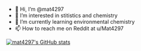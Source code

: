 - 👋 Hi, I’m @mat4297
- 👀 I’m interested in stitistics and chemistry
- 🌱 I’m currently learning environmental chemistry
- 📫 How to reach me on Reddit at u/Mat4297

<!---
mat4297/mat4297 is a ✨ special ✨ repository because its `README.md` (this file) appears on your GitHub profile.
You can click the Preview link to take a look at your changes.
--->

[![mat4297's GitHub stats](https://github-readme-stats.vercel.app/api?username=mat4297&show_icons=true&theme=dracula)](https://github.com/anuraghazra/github-readme-stats)
